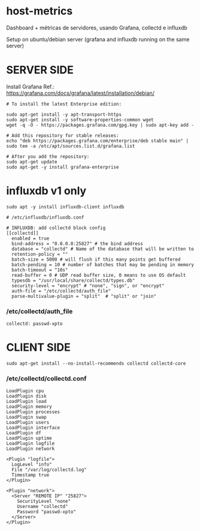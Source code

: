 # host-metrics
Dashboard + métricas de servidores, usando Grafana, collectd e influxdb

Setup on ubuntu/debian server (grafana and influxdb running on the same server)

# SERVER SIDE
Install Grafana
Ref.: https://grafana.com/docs/grafana/latest/installation/debian/

```
# To install the latest Enterprise edition:

sudo apt-get install -y apt-transport-https
sudo apt-get install -y software-properties-common wget
wget -q -O - https://packages.grafana.com/gpg.key | sudo apt-key add -

# Add this repository for stable releases:
echo "deb https://packages.grafana.com/enterprise/deb stable main" | sudo tee -a /etc/apt/sources.list.d/grafana.list

# After you add the repository:
sudo apt-get update
sudo apt-get -y install grafana-enterprise
```

# influxdb v1 only
```
sudo apt -y install influxdb-client influxdb
```

```
# /etc/influxdb/influxdb.conf

# INFLUXDB: add collectd block config
[[collectd]]
  enabled = true
  bind-address = "0.0.0.0:25827" # the bind address
  database = "collectd" # Name of the database that will be written to
  retention-policy = ""
  batch-size = 5000 # will flush if this many points get buffered
  batch-pending = 10 # number of batches that may be pending in memory
  batch-timeout = "10s"
  read-buffer = 0 # UDP read buffer size, 0 means to use OS default
  typesdb = "/usr/local/share/collectd/types.db"
  security-level = "encrypt" # "none", "sign", or "encrypt"
  auth-file = "/etc/collectd/auth_file"
  parse-multivalue-plugin = "split"  # "split" or "join"
```

### /etc/collectd/auth_file
```
collectd: passwd-xpto
```

# CLIENT SIDE
```
sudo apt-get install --no-install-recommends collectd collectd-core
```

### /etc/collectd/collectd.conf
```
LoadPlugin cpu
LoadPlugin disk
LoadPlugin load
LoadPlugin memory
LoadPlugin processes
LoadPlugin swap
LoadPlugin users
LoadPlugin interface
LoadPlugin df
LoadPlugin uptime
LoadPlugin logfile
LoadPlugin network

<Plugin "logfile">
  LogLevel "info"
  File "/var/log/collectd.log"
  Timestamp true
</Plugin>

<Plugin "network">
  <Server "REMOTE IP" "25827">
    SecurityLevel "none"
    Username "collectd"
    Password "passwd-xpto"
  </Server>
</Plugin>
```

